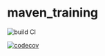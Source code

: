 # maven_training
![build CI](https://github.com/EdMkn/maven_training/actions/workflows/build.yml/badge.svg)

[![codecov](https://codecov.io/gh/EdMkn/maven_training/branch/main/graph/badge.svg?token=j92QhN8ZR1)](https://codecov.io/gh/EdMkn/maven_training)
